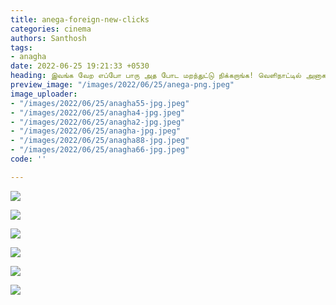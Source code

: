 ```yaml
---
title: anega-foreign-new-clicks
categories: cinema
authors: Santhosh
tags:
- anagha
date: 2022-06-25 19:21:33 +0530
heading: இவங்க வேற எப்போ பாரு அத போட மறந்துட்டு நிக்கறாங்க! வெளிநாட்டில் அனாகா கிளிக்ஸ்.
preview_image: "/images/2022/06/25/anega-png.jpeg"
image_uploader:
- "/images/2022/06/25/anagha55-jpg.jpeg"
- "/images/2022/06/25/anagha4-jpg.jpeg"
- "/images/2022/06/25/anagha2-jpg.jpeg"
- "/images/2022/06/25/anagha-jpg.jpeg"
- "/images/2022/06/25/anagha88-jpg.jpeg"
- "/images/2022/06/25/anagha66-jpg.jpeg"
code: ''

---
```

![](/images/2022/06/25/anagha-jpg.jpeg)

![](/images/2022/06/25/anagha2-jpg.jpeg)

![](/images/2022/06/25/anagha4-jpg.jpeg)

![](/images/2022/06/25/anagha55-jpg.jpeg)

![](/images/2022/06/25/anagha88-jpg.jpeg)

![](/images/2022/06/25/anagha66-jpg.jpeg)
